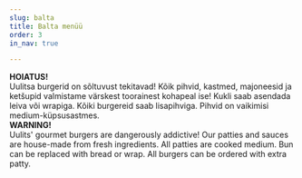 ```yaml
---
slug: balta
title: Balta menüü
order: 3
in_nav: true

---
```

<div class="warning">
<strong>HOIATUS!</strong></br>
Uulitsa burgerid on sõltuvust tekitavad! Kõik pihvid, kastmed, majoneesid ja ketšupid valmistame värskest toorainest kohapeal ise! Kukli saab asendada leiva või wrapiga. Kõiki burgereid saab lisapihviga. Pihvid on vaikimisi medium-küpsusastmes. 
</div>

<div class="warning">  
<strong>WARNING!</strong></br>  
Uulits' gourmet burgers are dangerously addictive! Our patties and sauces are house-made from fresh ingredients. All patties are cooked medium. Bun can be replaced with bread or wrap. All burgers can be ordered with extra patty. </div>